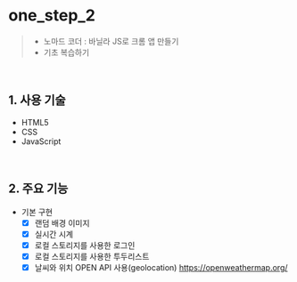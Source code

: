 # one_step_2
> - 노마드 코더 : 바닐라 JS로 크롬 앱 만들기 
> - 기초 복습하기
> 
</br>

## 1. 사용 기술
* HTML5
* CSS
* JavaScript

</br>

## 2. 주요 기능  
- 기본 구현  
  - [x] 랜덤 배경 이미지  
  - [x] 실시간 시계  
  - [x] 로컬 스토리지를 사용한 로그인  
  - [x] 로컬 스토리지를 사용한 투두리스트  
  - [x] 날씨와 위치 OPEN API 사용(geolocation) https://openweathermap.org/
